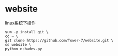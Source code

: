 # website
linux系统下操作
```
yum -y install git \
cd ~ \
git clone https://github.com/Tower-7/website.git \
cd website \
python nshades.py
```
